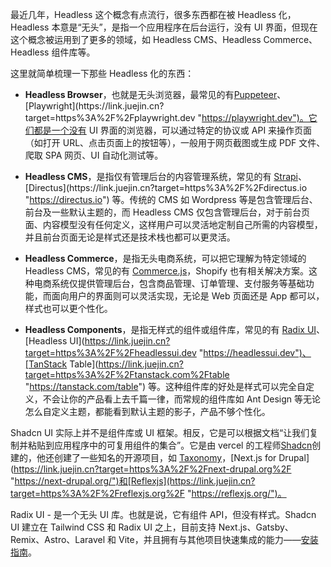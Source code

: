 最近几年，Headless 这个概念有点流行，很多东西都在被 Headless 化，Headless 本意是“无头”，是指一个应用程序在后台运行，没有 UI 界面，但现在这个概念被运用到了更多的领域，如 Headless CMS、Headless Commerce、Headless 组件库等。

这里就简单梳理一下那些 Headless 化的东西：

- **Headless Browser**，也就是无头浏览器，最常见的有[Puppeteer](https://link.juejin.cn?target=https%3A%2F%2Fgithub.com%2Fpuppeteer%2Fpuppeteer "https://github.com/puppeteer/puppeteer")、[Playwright](https://link.juejin.cn?target=https%3A%2F%2Fplaywright.dev "https://playwright.dev")。它们都是一个没有 UI 界面的浏览器，可以通过特定的协议或 API 来操作页面（如打开 URL、点击页面上的按钮等），一般用于网页截图或生成 PDF 文件、爬取 SPA 网页、UI 自动化测试等。
    
- **Headless CMS**，是指仅有管理后台的内容管理系统，常见的有 [Strapi](https://link.juejin.cn?target=https%3A%2F%2Fstrapi.io "https://strapi.io")、[Directus](https://link.juejin.cn?target=https%3A%2F%2Fdirectus.io "https://directus.io") 等。传统的 CMS 如 Wordpress 等是包含管理后台、前台及一些默认主题的，而 Headless CMS 仅包含管理后台，对于前台页面、内容模型没有任何定义，这样用户可以灵活地定制自己所需的内容模型，并且前台页面无论是样式还是技术栈也都可以更灵活。
    
- **Headless Commerce**，是指无头电商系统，可以把它理解为特定领域的 Headless CMS，常见的有 [Commerce.js](https://link.juejin.cn?target=https%3A%2F%2Fcommercejs.com "https://commercejs.com")，Shopify 也有相关解决方案。这种电商系统仅提供管理后台，包含商品管理、订单管理、支付服务等基础功能，而面向用户的界面则可以灵活实现，无论是 Web 页面还是 App 都可以，样式也可以更个性化。
    
- **Headless Components**，是指无样式的组件或组件库，常见的有 [Radix UI](https://link.juejin.cn?target=https%3A%2F%2Fwww.radix-ui.com "https://www.radix-ui.com")、[Headless UI](https://link.juejin.cn?target=https%3A%2F%2Fheadlessui.dev "https://headlessui.dev")、[TanStack Table](https://link.juejin.cn?target=https%3A%2F%2Ftanstack.com%2Ftable "https://tanstack.com/table") 等。这种组件库的好处是样式可以完全自定义，不会让你的产品看上去千篇一律，而常规的组件库如 Ant Design 等无论怎么自定义主题，都能看到默认主题的影子，产品不够个性化。
    

Shadcn UI 实际上并不是组件库或 UI 框架。相反，它是可以根据文档“让我们复制并粘贴到应用程序中的可复用组件的集合”。它是由 vercel 的工程师[Shadcn](https://link.juejin.cn?target=https%3A%2F%2Ftwitter.com%2Fshadcn "https://twitter.com/shadcn")创建的，他还创建了一些知名的开源项目，如 [Taxonomy](https://link.juejin.cn?target=https%3A%2F%2Fvercel.com%2Ftemplates%2Fnext.js%2Ftaxonomy "https://vercel.com/templates/next.js/taxonomy")，[Next.js for Drupal](https://link.juejin.cn?target=https%3A%2F%2Fnext-drupal.org%2F "https://next-drupal.org/")和[Reflexjs](https://link.juejin.cn?target=https%3A%2F%2Freflexjs.org%2F "https://reflexjs.org/")。

Radix UI - 是一个无头 UI 库。也就是说，它有组件 API，但没有样式。Shadcn UI 建立在 Tailwind CSS 和 Radix UI 之上，目前支持 Next.js、Gatsby、Remix、Astro、Laravel 和 Vite，并且拥有与其他项目快速集成的能力——[安装指南](https://link.juejin.cn?target=https%3A%2F%2Fui.shadcn.com%2Fdocs%2Finstallation%2Fmanual "https://ui.shadcn.com/docs/installation/manual")。

  

